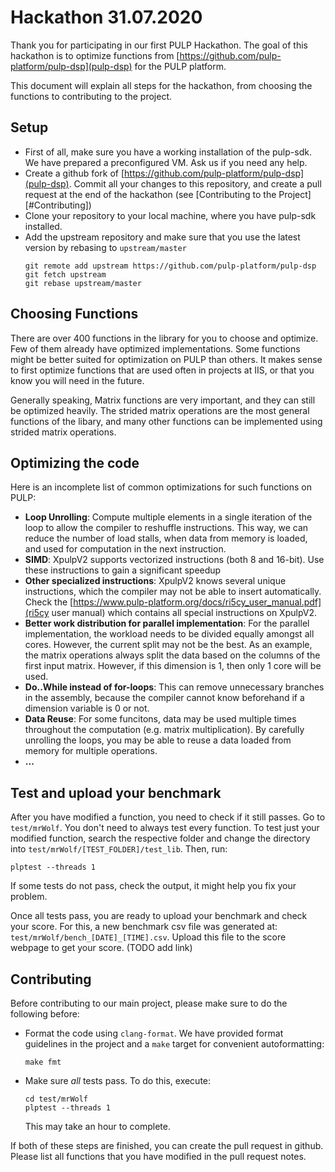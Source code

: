 # Hackathon 31.07.2020

Thank you for participating in our first PULP Hackathon. The goal of this hackathon is to optimize functions from [https://github.com/pulp-platform/pulp-dsp](pulp-dsp) for the PULP platform.

This document will explain all steps for the hackathon, from choosing the functions to contributing to the project.

## Setup

- First of all, make sure you have a working installation of the pulp-sdk. We have prepared a preconfigured VM. Ask us if you need any help.
- Create a github fork of [https://github.com/pulp-platform/pulp-dsp](pulp-dsp). Commit all your changes to this repository, and create a pull request at the end of the hackathon (see [Contributing to the Project][#Contributing])
- Clone your repository to your local machine, where you have pulp-sdk installed.
- Add the upstream repository and make sure that you use the latest version by rebasing to `upstream/master`
  ```
  git remote add upstream https://github.com/pulp-platform/pulp-dsp
  git fetch upstream
  git rebase upstream/master
  ```

## Choosing Functions

There are over 400 functions in the library for you to choose and optimize. Few of them already have optimized implementations. Some functions might be better suited for optimization on PULP than others. It makes sense to first optimize functions that are used often in projects at IIS, or that you know you will need in the future.

Generally speaking, Matrix functions are very important, and they can still be optimized heavily. The strided matrix operations are the most general functions of the libary, and many other functions can be implemented using strided matrix operations.

## Optimizing the code

Here is an incomplete list of common optimizations for such functions on PULP:
- **Loop Unrolling**: Compute multiple elements in a single iteration of the loop to allow the compiler to reshuffle instructions. This way, we can reduce the number of load stalls, when data from memory is loaded, and used for computation in the next instruction.
- **SIMD**: XpulpV2 supports vectorized instructions (both 8 and 16-bit). Use these instructions to gain a significant speedup
- **Other specialized instructions**: XpulpV2 knows several unique instructions, which the compiler may not be able to insert automatically. Check the [https://www.pulp-platform.org/docs/ri5cy_user_manual.pdf](ri5cy user manual) which contains all special instructions on XpulpV2.
- **Better work distribution for parallel implementation**: For the parallel implementation, the workload needs to be divided equally amongst all cores. However, the current split may not be the best. As an example, the matrix operations always split the data based on the columns of the first input matrix. However, if this dimension is 1, then only 1 core will be used.
- **Do..While instead of for-loops**: This can remove unnecessary branches in the assembly, because the compiler cannot know beforehand if a dimension variable is 0 or not.
- **Data Reuse**: For some funcitons, data may be used multiple times throughout the computation (e.g. matrix multiplication). By carefully unrolling the loops, you may be able to reuse a data loaded from memory for multiple operations.
- **...**

## Test and upload your benchmark

After you have modified a function, you need to check if it still passes. Go to `test/mrWolf`. You don't need to always test every function. To test just your modified function, search the respective folder and change the directory into `test/mrWolf/[TEST_FOLDER]/test_lib`. Then, run:
```
plptest --threads 1
```
If some tests do not pass, check the output, it might help you fix your problem.

Once all tests pass, you are ready to upload your benchmark and check your score. For this, a new benchmark csv file was generated at: `test/mrWolf/bench_[DATE]_[TIME].csv`. Upload this file to the score webpage to get your score. (TODO add link)

## Contributing

Before contributing to our main project, please make sure to do the following before:
- Format the code using `clang-format`. We have provided format guidelines in the project and a `make` target for convenient autoformatting:
  ```
  make fmt
  ```
- Make sure *all* tests pass. To do this, execute:
  ```
  cd test/mrWolf
  plptest --threads 1
  ```
  This may take an hour to complete.

If both of these steps are finished, you can create the pull request in github. Please list all functions that you have modified in the pull request notes.
